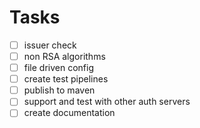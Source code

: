 # Tasks
- [ ] issuer check
- [ ] non RSA algorithms
- [ ] file driven config
- [ ] create test pipelines
- [ ] publish to maven
- [ ] support and test with other auth servers
- [ ] create documentation